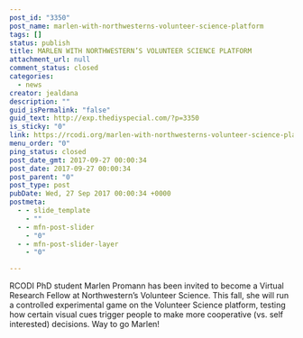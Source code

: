 ```yaml
---
post_id: "3350"
post_name: marlen-with-northwesterns-volunteer-science-platform
tags: []
status: publish
title: MARLEN WITH NORTHWESTERN’S VOLUNTEER SCIENCE PLATFORM
attachment_url: null
comment_status: closed
categories:
  - news
creator: jealdana
description: ""
guid_isPermalink: "false"
guid_text: http://exp.thediyspecial.com/?p=3350
is_sticky: "0"
link: https://rcodi.org/marlen-with-northwesterns-volunteer-science-platform/
menu_order: "0"
ping_status: closed
post_date_gmt: 2017-09-27 00:00:34
post_date: 2017-09-27 00:00:34
post_parent: "0"
post_type: post
pubDate: Wed, 27 Sep 2017 00:00:34 +0000
postmeta:
  - - slide_template
    - ""
  - - mfn-post-slider
    - "0"
  - - mfn-post-slider-layer
    - "0"

---
```

RCODI PhD student Marlen Promann has been invited to become a Virtual Research Fellow at Northwestern’s Volunteer Science. This fall, she will run a controlled experimental game on the Volunteer Science platform, testing how certain visual cues trigger people to make more cooperative (vs. self interested) decisions. Way to go Marlen!
